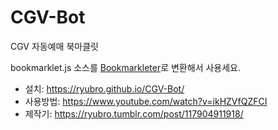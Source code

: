 # CGV-Bot
CGV 자동예매 북마클릿

bookmarklet.js 소스를 [Bookmarkleter](http://chriszarate.github.io/bookmarkleter/)로 변환해서 사용세요.

- 설치: https://ryubro.github.io/CGV-Bot/
- 사용방법: https://www.youtube.com/watch?v=ikHZVfQZFCI
- 제작기: https://ryubro.tumblr.com/post/117904911918/
